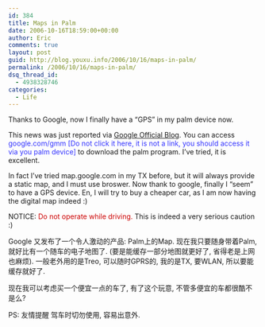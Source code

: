 ```yaml
---
id: 384
title: Maps in Palm
date: 2006-10-16T18:59:00+00:00
author: Eric
comments: true
layout: post
guid: http://blog.youxu.info/2006/10/16/maps-in-palm/
permalink: /2006/10/16/maps-in-palm/
dsq_thread_id:
  - 4938328746
categories:
  - Life
---
```

Thanks to Google, now I finally have a &#8220;GPS&#8221; in my palm device now.

This news was just reported via [Google Official Blog](http://googleblog.blogspot.com/). You can access <span style="color: rgb(51, 51, 255);">google.com/gmm [Do not click it here, it is not a link, you should access it via you palm device]</span> to download the palm program. I&#8217;ve tried, it is excellent.

In fact I&#8217;ve tried map.google.com in my TX before, but it will always provide a static map, and I must use broswer. Now thank to google, finally I &#8220;seem&#8221; to have a GPS device. En, I will try to buy a cheaper car, as I am now having the digital map indeed :)

NOTICE: <span style="color: rgb(204, 0, 0);">Do not operate while driving.</span> This is indeed a very serious caution :)

Google 又发布了一个令人激动的产品: Palm上的Map. 现在我只要随身带着Palm, 就好比有一个随车的电子地图了. (要是能缓存一部分地图就更好了, 省得老是上网也麻烦). 一般老外用的是Treo, 可以随时GPRS的, 我的是TX, 要WLAN, 所以要能缓存就好了.

现在我可以考虑买一个便宜一点的车了, 有了这个玩意, 不管多便宜的车都很酷不是么?

PS: 友情提醒 驾车时切勿使用, 容易出意外.